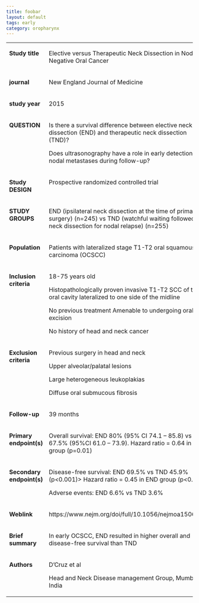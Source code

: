 ```yaml
---
title: foobar
layout: default
tags: early
category: oropharynx
---
```


<table class="table">
    <tbody>
        <tr>
            <td width="131" valign="top">
                <p>
                    <strong>Study title</strong>
                </p>
            </td>
            <td width="294" valign="top">
                <p>
                    Elective versus Therapeutic Neck Dissection in
                    Node-Negative Oral Cancer
                </p>
            </td>
        </tr>
        <tr>
            <td width="131" valign="top">
                <p>
                    <strong>journal</strong>
                </p>
            </td>
            <td width="294" valign="top">
                <p>
                    New England Journal of Medicine
                </p>
            </td>
        </tr>
        <tr>
            <td width="131" valign="top">
                <p>
                    <strong>study year</strong>
                </p>
            </td>
            <td width="294" valign="top">
                <p>
                    2015
                </p>
            </td>
        </tr>
        <tr>
            <td width="131" valign="top">
                <p>
                    <strong>QUESTION</strong>
                </p>
            </td>
            <td width="294" valign="top">
                <p>
                    Is there a survival difference between elective neck
                    dissection (END) and therapeutic neck dissection (TND)?
                </p>
                <p>
                    Does ultrasonography have a role in early detection of
                    nodal metastases during follow-up?
                </p>
            </td>
        </tr>
        <tr>
            <td width="131" valign="top">
                <p>
                    <strong>Study DESIGN</strong>
                </p>
            </td>
            <td width="294" valign="top">
                <p>
                    Prospective randomized controlled trial
                </p>
            </td>
        </tr>
        <tr>
            <td width="131" valign="top">
                <p>
                    <strong>STUDY GROUPS</strong>
                </p>
            </td>
            <td width="294" valign="top">
                <p>
                    END (ipsilateral neck dissection at the time of primary
                    surgery) (n=245) vs TND (watchful waiting followed by neck
                    dissection for nodal relapse) (n=255)
                </p>
            </td>
        </tr>
        <tr>
            <td width="131" valign="top">
                <p>
                    <strong>Population</strong>
                </p>
            </td>
            <td width="294" valign="top">
                <p>
                    Patients with lateralized stage T1-T2 oral squamous cell
                    carcinoma (OCSCC)
                </p>
            </td>
        </tr>
        <tr>
            <td width="131" valign="top">
                <p>
                    <strong>Inclusion criteria</strong>
                </p>
            </td>
            <td width="294" valign="top">
                <p>
                    18-75 years old
                </p>
                <p>
                    Histopathologically proven invasive T1-T2 SCC of the oral
                    cavity lateralized to one side of the midline
                </p>
                <p>
                    No previous treatment Amenable to undergoing oral excision
                </p>
                <p>
                    No history of head and neck cancer
                </p>
            </td>
        </tr>
        <tr>
            <td width="131" valign="top">
                <p>
                    <strong>Exclusion criteria</strong>
                </p>
            </td>
            <td width="294" valign="top">
                <p>
                    Previous surgery in head and neck
                </p>
                <p>
                    Upper alveolar/palatal lesions
                </p>
                <p>
                    Large heterogeneous leukoplakias
                </p>
                <p>
                    Diffuse oral submucous fibrosis
                </p>
            </td>
        </tr>
        <tr>
            <td width="131" valign="top">
                <p>
                    <strong>Follow-up</strong>
                </p>
            </td>
            <td width="294" valign="top">
                <p>
                    39 months
                </p>
            </td>
        </tr>
        <tr>
            <td width="131" valign="top">
                <p>
                    <strong>Primary endpoint(s)</strong>
                </p>
            </td>
            <td width="294" valign="top">
                <p>
                    Overall survival: END 80% (95% CI 74.1 – 85.8) vs TND 67.5%
                    (95%CI 61.0 – 73.9). Hazard ratio = 0.64 in END group
                    (p=0.01)
                </p>
            </td>
        </tr>
        <tr>
            <td width="131" valign="top">
                <p>
                    <strong>Secondary endpoint(s)</strong>
                </p>
            </td>
            <td width="294" valign="top">
                <p>
                    Disease-free survival: END 69.5% vs TND 45.9%
                    (p&lt;0.001)&gt; Hazard ratio = 0.45 in END group
                    (p&lt;0.001)
                </p>
                <p>
                    Adverse events: END 6.6% vs TND 3.6%
                </p>
            </td>
        </tr>
        <tr>
            <td width="131" valign="top">
                <p>
                    <strong>Weblink</strong>
                </p>
            </td>
            <td width="294" valign="top">
                <p>
                    https://www.nejm.org/doi/full/10.1056/nejmoa1506007
                </p>
            </td>
        </tr>
        <tr>
            <td width="131" valign="top">
                <p>
                    <strong>Brief summary</strong>
                </p>
            </td>
            <td width="294" valign="top">
                <p>
                    In early OCSCC, END resulted in higher overall and
                    disease-free survival than TND
                </p>
            </td>
        </tr>
        <tr>
            <td width="131" valign="top">
                <p>
                    <strong>Authors</strong>
                </p>
            </td>
            <td width="294" valign="top">
                <p>
                    D’Cruz et al
                </p>
                <p>
                    Head and Neck Disease management Group, Mumbai, India
                </p>
            </td>
        </tr>
    </tbody>
</table>
